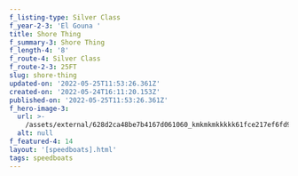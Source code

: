 ```yaml
---
f_listing-type: Silver Class
f_year-2-3: 'El Gouna '
title: Shore Thing
f_summary-3: Shore Thing
f_length-4: '8'
f_route-4: Silver Class
f_route-2-3: 25FT
slug: shore-thing
updated-on: '2022-05-25T11:53:26.361Z'
created-on: '2022-05-24T16:11:20.153Z'
published-on: '2022-05-25T11:53:26.361Z'
f_hero-image-3:
  url: >-
    /assets/external/628d2ca48be7b4167d061060_kmkmkmkkkkk61fce217ef6fd9602353fe37_1.jpg
  alt: null
f_featured-4: 14
layout: '[speedboats].html'
tags: speedboats
---
```




